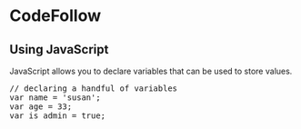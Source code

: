 # CodeFollow
## Using JavaScript

JavaScript allows you to declare variables that can be used to store values.

<pre class="code javascript" >
// declaring a handful of variables
var name = 'susan';
var age = 33;
var is_admin = true;
</pre>
